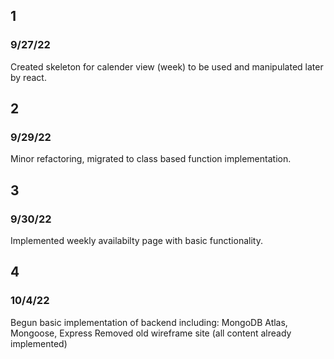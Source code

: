## 1
### 9/27/22
Created skeleton for calender view (week) to be used and manipulated later by react.

## 2
### 9/29/22
Minor refactoring, migrated to class based function implementation.

## 3
### 9/30/22
Implemented weekly availabilty page with basic functionality.


## 4
### 10/4/22
Begun basic implementation of backend including: MongoDB Atlas, Mongoose, Express
Removed old wireframe site (all content already implemented)

